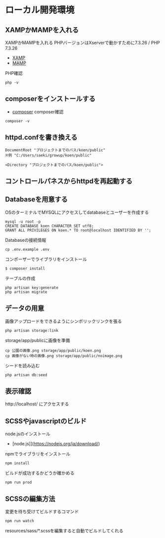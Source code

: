 <!---
```
mysql -u root -p
CREATE DATABASE koen CHARACTER SET utf8;
GRANT ALL PRIVILEGES ON koen.* TO root@localhost IDENTIFIED BY '';

php artisan make:model Park -m
php artisan make:model Photo -m
php artisan make:model Review -m
php artisan make:model Tag -m
php artisan make:model Article -m
php artisan make:model Advertisement -m


php artisan make:controller ParksController
php artisan make:controller PhotosController --resource
php artisan make:controller ReviewsController --resource
php artisan make:controller TagsController --resource
php artisan make:controller Api/SearchParksController
php artisan make:controller ArticlesController --resource
php artisan make:controller RootController
php artisan make:controller SiteMapController
php artisan make:controller AdvertisementsController --resource

php artisan make:seeder ParksTableSeeder
php artisan make:seeder UsersTableSeeder
php artisan make:seeder PhotosTableSeeder
php artisan make:seeder ReviewsTableSeeder
php artisan make:seeder TagsTableSeeder
php artisan make:seeder ArticlesTableSeeder
php artisan db:seed --class=PhotosTableSeeder

php artisan make:command ParkCSVLoader

php artisan park:csv:loader

php artisan make:migration create_park_tag_table


php artisan make:provider CustomServiceProvider

php artisan migrate:refresh
php artisan db:seed
php artisan storage:link
php artisan migrate:refresh --seed
```
-->


# ローカル開発環境

## XAMPかMAMPを入れる

XAMPかMAMPを入れる
PHPバージョンはXserverで動かすために7.3.26 / PHP 7.3.26

- [XAMP](https://www.apachefriends.org/jp/download.html)
- [MAMP](https://www.mamp.info/en/windows/)

PHP確認
```
php -v
```

## composerをインストールする
- [composer](https://getcomposer.org/download/)
composer確認
```
composer -v
```

## httpd.confを書き換える

```
DocumentRoot "プロジェクトまでのパス/koen/public"
※例 "C:/Users/saeki/growup/koen/public"

<Directory "プロジェクトまでのパス/koen/public">
```

## コントロールパネスからhttpdを再起動する

## Databaseを用意する
OSのターミナルでMYSQLにアクセスしてdatabaseとユーザーを作成する
```
mysql -u root -p
CREATE DATABASE koen CHARACTER SET utf8;
GRANT ALL PRIVILEGES ON koen.* TO root@localhost IDENTIFIED BY '';
```
Databaseの接続情報
```
cp .env.example .env
```

コンポーザーでライブラリをインストール
```
$ composer install
```

テーブルの作成
```
php artisan key:generate
php artisan migrate
```

## データの用意
画像アップロードをできるようにシンボリックリンクを張る
```
php artisan storage:link
```

storage/app/publicに画像を準備
```
cp 公園の画像.png storage/app/public/koen.png
cp 画像がない時の画像.png storage/app/public/noimage.png
```

シードを読み込む
```
php artisan db:seed
```

## 表示確認
http://localhost/ にアクセスする


## SCSSやjavascriptのビルド
node.jsのインストール
- [node.js]](https://nodejs.org/ja/download/)

npmでライブラリをインストール
```
npm install
```
ビルドが成功するかどうか確かめる
```
npm run prod
```

## SCSSの編集方法
変更を待ち受けてビルドするコマンド
```
npm run watch
```
resources/sass/*.scssを編集すると自動でビルドしてくれる

